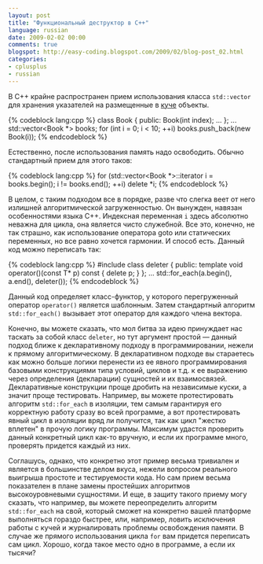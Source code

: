 ```yaml
---
layout: post
title: "Функциональный деструктор в С++"
language: russian
date: 2009-02-02 00:00
comments: true
blogspot: http://easy-coding.blogspot.com/2009/02/blog-post_02.html
categories:
- cplusplus
- russian
---
```

В С++ крайне распространен прием использования класса `std::vector` для хранения указателей на размещенные в [куче][Heap] объекты.

[Heap]: http://ru.wikipedia.org/wiki/%D0%9A%D1%83%D1%87%D0%B0_(%D0%BD%D0%B5%D1%80%D0%B0%D1%81%D0%BF%D1%80%D0%B5%D0%B4%D0%B5%D0%BB%D1%91%D0%BD%D0%BD%D0%B0%D1%8F_%D0%BF%D0%B0%D0%BC%D1%8F%D1%82%D1%8C)

{% codeblock lang:cpp %}
class Book {
public:
  Book(int index);
...
};
...
std::vector<Book *> books;
for (int i = 0; i < 10; ++i)
  books.push_back(new Book(i));
{% endcodeblock %}

Естественно, после использования память надо освободить. Обычно стандартный прием для этого таков:

{% codeblock lang:cpp %}
for (std::vector<Book *>::iterator i = books.begin(); i != books.end(); ++i)
  delete *i;
{% endcodeblock %}

В целом, с таким подходом все в порядке, разве что слегка веет от него излишней алгоритмической загруженностью. Он вынужден, навязан особенностями языка C++. Индексная переменная `i` здесь абсолютно неважна для цикла, она является чисто служебной. Все это, конечно, не так страшно, как использование оператора goto или статических переменных, но все равно хочется гармонии. И способ есть. Данный код можно переписать так:

{% codeblock lang:cpp %}
#include <algorithm>
class deleter {
public:
  template <typename T>
  void operator()(const T* p) const {
    delete p;
  }
};
...
  std::for_each(a.begin(), a.end(), deleter());
{% endcodeblock %}

Данный код определяет класс-функтор, у которого перегруженный оператор `operator()` является шаблонным. Затем стандартный алгоритм `std::for_each()` вызывает этот оператор для каждого члена вектора.

Конечно, вы можете сказать, что мол битва за идею принуждает нас таскать за собой класс `deleter`, но тут аргумент простой — данный подход ближе к декларативному подходу в программировании, нежели к прямому алгоритмическому. В декларативном подходе вы стараетесь как можно больше логики перенести из ее явного программирования базовыми конструкциями типа условий, циклов и т.д. к ее выражению через определения (декларации) сущностей и их взаимосвязей. Декларативные конструкции проще дробить на независимые куски, а значит проще тестировать. Например, вы можете протестировать алгоритм `std::for_each` в изоляции, тем самым гарантируя его корректную работу сразу во всей программе, а вот протестировать явный цикл в изоляции вряд ли получится, так как цикл "жестко вплетен" в прочую логику программы. Максимум удастся проверить данный конкретный цикл как-то вручную, и если их программе много, проверять придется каждый из них.

Соглашусь, однако, что конкретно этот пример весьма тривиален и является в большинстве делом вкуса, нежели вопросом реального выигрыша простоте и тестируемости кода. Но сам прием весьма показателен в плане замены простейших алгоритмов высокоуровневыми сущностями. И еще, в защиту такого приему могу сказать, что например, вы можете переопределить алгоритм `std::for_each` на свой, который сможет на конкретно вашей платформе выполняться гораздо быстрее, или, например, ловить исключения работы с кучей и журналировать проблемы освобождения памяти. В случае же прямого использования цикла `for` вам придется переписать сам цикл. Хорошо, когда такое место одно в программе, а если их тысячи?
